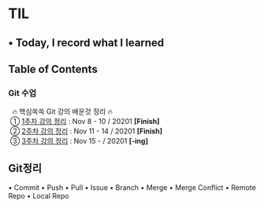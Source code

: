 # TIL
## • Today, I record what I learned

## Table of Contents

<h3><strong>Git 수업</strong></h3>
&nbsp; 🔥&nbsp;핵심쏙쏙 Git 강의 배운것 정리&nbsp;🔥 <br/>
&nbsp;① <a href="https://code-source.tistory.com/89">1주차 강의 정리</a> : Nov 8 - 10 / 20201 <strong>[Finish]</strong> <br/>
&nbsp;② <a href="https://code-source.tistory.com/90">2주차 강의 정리</a> : Nov 11 - 14 / 20201 <strong>[Finish]</strong> <br/>
&nbsp;③ <a href="#">3주차 강의 정리</a> : Nov 15 -  / 20201 <strong>[-ing]</strong> <br/>

## Git정리

<p>
  • Commit
  • Push
  • Pull
  • Issue
  • Branch
  • Merge
  • Merge Conflict
  • Remote Repo
  • Local Repo
</p>
